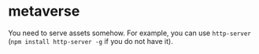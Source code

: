 # metaverse
You need to serve assets somehow. For example, you can use `http-server` (`npm install http-server -g` if you do not have it).
